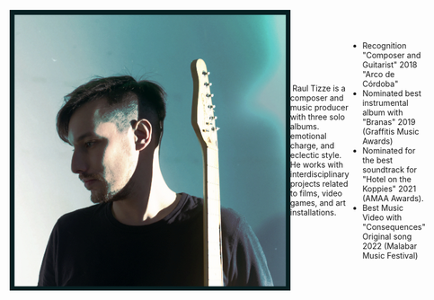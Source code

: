 ```yaml
---
layout: page
title: About
id: about
permalink: /About
---
```


<style> body { display: flex; justify-content: center; align-items: center; height: 100vh; } </style>

<img src="/assets/300300.jpg"/>



 Raul Tizze is a composer and music producer with three solo albums. emotional charge, and eclectic style. He works with interdisciplinary projects related to films, video games, and art installations.

- Recognition "Composer and Guitarist" 2018 "Arco de Córdoba"
- Nominated best instrumental album with "Branas" 2019 (Graffitis Music Awards)
- Nominated for the best soundtrack for "Hotel on the Koppies" 2021 (AMAA Awards).
- Best Music Video with "Consequences" Original song 2022 (Malabar Music Festival)
